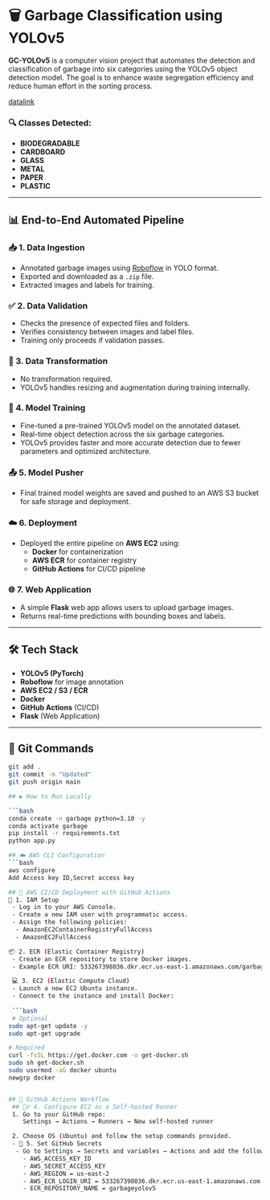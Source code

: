 # 🗑️ Garbage Classification using YOLOv5

**GC-YOLOv5** is a computer vision project that automates the detection and classification of garbage into six categories using the YOLOv5 object detection model. The goal is to enhance waste segregation efficiency and reduce human effort in the sorting process.

[datalink](https://universe.roboflow.com/material-identification/garbage-classification-3/dataset/2)

### 🔍 Classes Detected:
- **BIODEGRADABLE**
- **CARDBOARD**
- **GLASS**
- **METAL**
- **PAPER**
- **PLASTIC**

---

## 📊 End-to-End Automated Pipeline

### 📥 1. Data Ingestion
- Annotated garbage images using [Roboflow](https://roboflow.com/) in YOLO format.
- Exported and downloaded as a `.zip` file.
- Extracted images and labels for training.

### ✅ 2. Data Validation
- Checks the presence of expected files and folders.
- Verifies consistency between images and label files.
- Training only proceeds if validation passes.

### 🔄 3. Data Transformation
- No transformation required.
- YOLOv5 handles resizing and augmentation during training internally.

### 🧠 4. Model Training
- Fine-tuned a pre-trained YOLOv5 model on the annotated dataset.
- Real-time object detection across the six garbage categories.
- YOLOv5 provides faster and more accurate detection due to fewer parameters and optimized architecture.

### 📤 5. Model Pusher
- Final trained model weights are saved and pushed to an AWS S3 bucket for safe storage and deployment.

### ☁️ 6. Deployment
- Deployed the entire pipeline on **AWS EC2** using:
  - **Docker** for containerization
  - **AWS ECR** for container registry
  - **GitHub Actions** for CI/CD pipeline

### 🌐 7. Web Application
- A simple **Flask** web app allows users to upload garbage images.
- Returns real-time predictions with bounding boxes and labels.

---

## 🛠️ Tech Stack

- **YOLOv5 (PyTorch)**
- **Roboflow** for image annotation
- **AWS EC2 / S3 / ECR**
- **Docker**
- **GitHub Actions** (CI/CD)
- **Flask** (Web Application)

---


## 🧾 Git Commands

```bash
git add .
git commit -m "Updated"
git push origin main

## ▶️ How to Run Locally

```bash
conda create -n garbage python=3.10 -y
conda activate garbage
pip install -r requirements.txt
python app.py

## ☁️ AWS CLI Configuration
```bash
aws configure
Add Access key ID,Secret access key

## 🚀 AWS CI/CD Deployment with GitHub Actions
🔐 1. IAM Setup
 - Log in to your AWS Console.
 - Create a new IAM user with programmatic access.
 - Assign the following policies:
  - AmazonEC2ContainerRegistryFullAccess
  - AmazonEC2FullAccess

📦 2. ECR (Elastic Container Registry)
 - Create an ECR repository to store Docker images.
 - Example ECR URI: 533267398036.dkr.ecr.us-east-1.amazonaws.com/garbageyolov5

 💻 3. EC2 (Elastic Compute Cloud)
 - Launch a new EC2 Ubuntu instance.
 - Connect to the instance and install Docker:
 
 ```bash
 # Optional
sudo apt-get update -y
sudo apt-get upgrade

# Required
curl -fsSL https://get.docker.com -o get-docker.sh
sudo sh get-docker.sh
sudo usermod -aG docker ubuntu
newgrp docker


## 🧪 GitHub Actions Workflow
 ## 🏃‍♂️ 4. Configure EC2 as a Self-hosted Runner
 1. Go to your GitHub repo:
    Settings → Actions → Runners → New self-hosted runner

 2. Choose OS (Ubuntu) and follow the setup commands provided.
 - 🔑 5. Set GitHub Secrets
  - Go to Settings → Secrets and variables → Actions and add the following:
    - AWS_ACCESS_KEY_ID
    - AWS_SECRET_ACCESS_KEY
    - AWS_REGION = us-east-2
    - AWS_ECR_LOGIN_URI = 533267398036.dkr.ecr.us-east-1.amazonaws.com
    - ECR_REPOSITORY_NAME = garbageyolov5